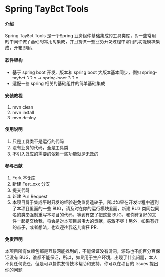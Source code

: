 # Spring TayBct Tools

#### 介绍

Spring TayBct Tools 是一个Spring 业务组件基础集成的工具类库，对一些常用的中间件做了基础的常用的集成，并且提供一些业务开发过程中常用的功能模块集成，开箱即用。

#### 软件架构

- 基于 spring boot 开发，版本和 spring boot 大版本基本同步，例如 spring-taybct 3.2.x -> spring-boot 3.2.x.
- 适配一些 spring 相关的基础组件的简单基础集成

#### 安装教程

1. mvn clean
2. mvn install
3. mvn deploy

#### 使用说明

1. 只是工具类不是运行的代码
2. 没有业务的代码，全是工具类
3. 不引入对应的需要的依赖一些功能就是无效的

#### 参与贡献

1. Fork 本仓库
2. 新建 Feat_xxx 分支
3. 提交代码
4. 新建 Pull Request
5. 本项目属于集成平时开发的经验避免重复造轮子，所以如果在开发过程中遇到了本项目里面的一些 BUG，请及时在你的运行模块里面，新建
   BUG 类同包同名的类来强制重写本项目的代码，等到有空了把这些
   BUG，和你修复好的文件一起提交给我，将会是对本项目最伟大的贡献，感激不尽！另外，如果有好的点子，或者想法，也欢迎往我这儿疯狂
   PR.

#### 免责声明

本项目所有依赖包都是互联网能找到的，不能保证没有漏洞，源码也不能百分百保证没有
BUG，谁都不能保证，所以，如果用于生产环境，出现了什么问题，本人不负任何责任，但是可以提供友情技术帮助和支持，你可以在项目的
Issues 提出你的问题
